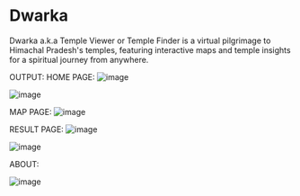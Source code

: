 # Dwarka
Dwarka a.k.a Temple Viewer or Temple Finder is a virtual pilgrimage to Himachal Pradesh's temples, featuring interactive maps and temple insights for a spiritual journey from anywhere.

OUTPUT:
HOME PAGE:
![image](https://github.com/SourabGarg/Temple-Vision/assets/112079423/62048f9a-e320-41a7-b3e9-cb3fe8f7aa06)

![image](https://github.com/SourabGarg/Temple-Vision/assets/112079423/8cff5dc2-96d8-4e0b-8586-7f25772e9c23)

MAP PAGE:
![image](https://github.com/SourabGarg/Temple-Vision/assets/112079423/9fe707e4-44e9-4a37-84d5-496d5cf50764)

RESULT PAGE:
![image](https://github.com/SourabGarg/Temple-Vision/assets/112079423/7b93d4f5-ff49-47c4-8a7a-46f7cb9f8879)

![image](https://github.com/SourabGarg/Temple-Vision/assets/112079423/8a8d49ee-9c80-4cc0-94a4-3a14f37b9a7a)

ABOUT:

![image](https://github.com/SourabGarg/Temple-Vision/assets/112079423/8cdf7815-9ffb-49d4-9fa7-d24d29154c38)
